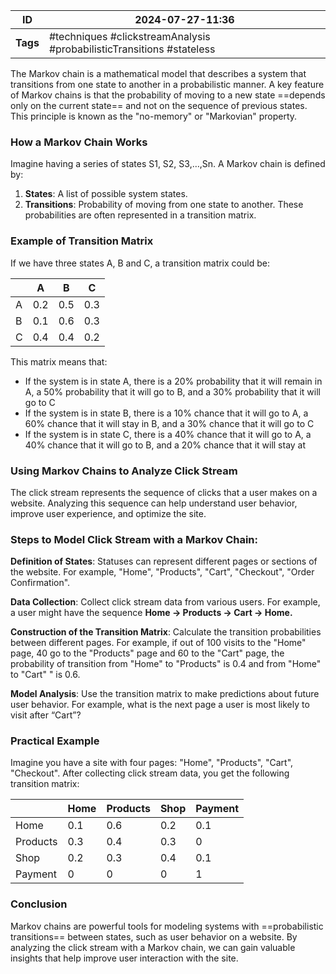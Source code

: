 
| ID       | 2024-07-27-11:36                                                      |
| -------- | --------------------------------------------------------------------- |
| **Tags** | #techniques #clickstreamAnalysis #probabilisticTransitions #stateless |

The Markov chain is a mathematical model that describes a system that transitions from one state to another in a probabilistic manner. A key feature of Markov chains is that the probability of moving to a new state ==depends only on the current state== and not on the sequence of previous states. This principle is known as the "no-memory" or "Markovian" property.

### How a Markov Chain Works

Imagine having a series of states S1, S2, S3,…,Sn. A Markov chain is defined by:

1. **States**: A list of possible system states.
2. **Transitions**: Probability of moving from one state to another. These probabilities are often represented in a transition matrix.

### Example of Transition Matrix

If we have three states A, B and C, a transition matrix could be:

|     | A   | B   | C   |
| --- | --- | --- | --- |
| A   | 0.2 | 0.5 | 0.3 |
| B   | 0.1 | 0.6 | 0.3 |
| C   | 0.4 | 0.4 | 0.2 |
This matrix means that:

- If the system is in state A, there is a 20% probability that it will remain in A, a 50% probability that it will go to B, and a 30% probability that it will go to C
- If the system is in state B, there is a 10% chance that it will go to A, a 60% chance that it will stay in B, and a 30% chance that it will go to C
- If the system is in state C, there is a 40% chance that it will go to A, a 40% chance that it will go to B, and a 20% chance that it will stay at

### Using Markov Chains to Analyze Click Stream

The click stream represents the sequence of clicks that a user makes on a website. Analyzing this sequence can help understand user behavior, improve user experience, and optimize the site.

### Steps to Model Click Stream with a Markov Chain:

**Definition of States**:
Statuses can represent different pages or sections of the website. For example, "Home", "Products", "Cart", "Checkout", "Order Confirmation".

**Data Collection**:
Collect click stream data from various users. For example, a user might have the sequence **Home → Products → Cart → Home.**

**Construction of the Transition Matrix**:
Calculate the transition probabilities between different pages. For example, if out of 100 visits to the "Home" page, 40 go to the "Products" page and 60 to the "Cart" page, the probability of transition from "Home" to "Products" is 0.4 and from "Home" to "Cart" " is 0.6.

**Model Analysis**:
Use the transition matrix to make predictions about future user behavior. For example, what is the next page a user is most likely to visit after “Cart”?

### Practical Example

Imagine you have a site with four pages: "Home", "Products", "Cart", "Checkout". After collecting click stream data, you get the following transition matrix:

|          | Home | Products | Shop | Payment |
| -------- | ---- | -------- | ---- | ------- |
| Home     | 0.1  | 0.6      | 0.2  | 0.1     |
| Products | 0.3  | 0.4      | 0.3  | 0       |
| Shop     | 0.2  | 0.3      | 0.4  | 0.1     |
| Payment  | 0    | 0        | 0    | 1       |
### Conclusion

Markov chains are powerful tools for modeling systems with ==probabilistic transitions== between states, such as user behavior on a website. By analyzing the click stream with a Markov chain, we can gain valuable insights that help improve user interaction with the site.